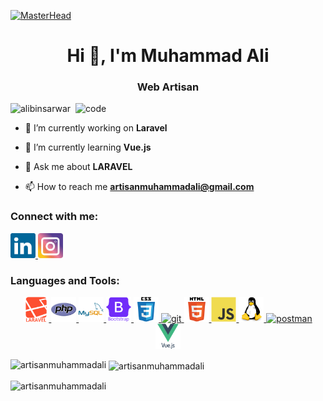 [![MasterHead](https://devtechnosys.com/insights/wp-content/uploads/2022/04/laravel-framework.png)](https://rishavchanda.io)
<h1 align="center">Hi 👋, I'm Muhammad Ali</h1>
<h3 align="center">Web Artisan</h3>
<img width="400" align="right" src="https://devtechnosys.com/insights/wp-content/uploads/2022/10/Software-Developers.gif" alt='code' />

<p align="left"> <img src="https://komarev.com/ghpvc/?username=alibinsarwar&label=Profile%20views&color=0e75b6&style=flat" alt="alibinsarwar" /> </p>

- 🔭 I’m currently working on **Laravel**

- 🌱 I’m currently learning **Vue.js**

- 💬 Ask me about **LARAVEL**

- 📫 How to reach me **artisanmuhammadali@gmail.com**

<h3 align="left">Connect with me:</h3>
<p align="left">
<a href="https://www.linkedin.com/in/muhammad-ali25/" target="_blank" rel="noreferrer"> <img src="/img/linkdin.png" alt="linkdin" width="40" height="40"/> </a>
<a href="https://www.instagram.com/artisan_.ali/" target="_blank" rel="noreferrer"> <img src="/img/instagram.jpeg" alt="instagram" width="40" height="40"/> </a>
</p>



<h3 align="left">Languages and Tools:</h3>
<p align="center"> <a href="https://laravel.com/" target="_blank" rel="noreferrer"> <img src="https://raw.githubusercontent.com/devicons/devicon/master/icons/laravel/laravel-plain-wordmark.svg" alt="laravel" width="40" height="40"/> </a> <a href="https://www.php.net" target="_blank" rel="noreferrer"> <img src="https://raw.githubusercontent.com/devicons/devicon/master/icons/php/php-original.svg" alt="php" width="40" height="40"/> <a href="https://www.mysql.com/" target="_blank" rel="noreferrer"> <img src="https://raw.githubusercontent.com/devicons/devicon/master/icons/mysql/mysql-original-wordmark.svg" alt="mysql" width="40" height="40"/> <a href="https://getbootstrap.com" target="_blank" rel="noreferrer"> <img src="https://raw.githubusercontent.com/devicons/devicon/master/icons/bootstrap/bootstrap-plain-wordmark.svg" alt="bootstrap" width="40" height="40"/> </a> <a href="https://www.w3schools.com/css/" target="_blank" rel="noreferrer"> <img src="https://raw.githubusercontent.com/devicons/devicon/master/icons/css3/css3-original-wordmark.svg" alt="css3" width="40" height="40"/> </a> <a href="https://git-scm.com/" target="_blank" rel="noreferrer"> <img src="https://www.vectorlogo.zone/logos/git-scm/git-scm-icon.svg" alt="git" width="40" height="40"/> </a> <a href="https://www.w3.org/html/" target="_blank" rel="noreferrer"> <img src="https://raw.githubusercontent.com/devicons/devicon/master/icons/html5/html5-original-wordmark.svg" alt="html5" width="40" height="40"/> </a> <a href="https://developer.mozilla.org/en-US/docs/Web/JavaScript" target="_blank" rel="noreferrer"> <img src="https://raw.githubusercontent.com/devicons/devicon/master/icons/javascript/javascript-original.svg" alt="javascript" width="40" height="40"/> </a> <a href="https://www.linux.org/" target="_blank" rel="noreferrer"> <img src="https://raw.githubusercontent.com/devicons/devicon/master/icons/linux/linux-original.svg" alt="linux" width="40" height="40"/> </a>  </a>  </a><a href="https://postman.com" target="_blank" rel="noreferrer"> <img src="https://www.vectorlogo.zone/logos/getpostman/getpostman-icon.svg" alt="postman" width="40" height="40"/> </a> <a href="https://vuejs.org/" target="_blank" rel="noreferrer"> <img src="https://raw.githubusercontent.com/devicons/devicon/master/icons/vuejs/vuejs-original-wordmark.svg" alt="vuejs" width="40" height="40"/> </a> </p>

<p><img align="left" src="https://github-readme-stats.vercel.app/api/top-langs?username=artisanmuhammadali&show_icons=true&locale=en&layout=compact" alt="artisanmuhammadali" /></p>

<p>&nbsp;<img align="center" src="https://github-readme-stats.vercel.app/api?username=artisanmuhammadali&show_icons=true&locale=en" alt="artisanmuhammadali" /></p>

<p><img align="center" src="https://github-readme-streak-stats.herokuapp.com/?user=artisanmuhammadali&" alt="artisanmuhammadali" /></p>
